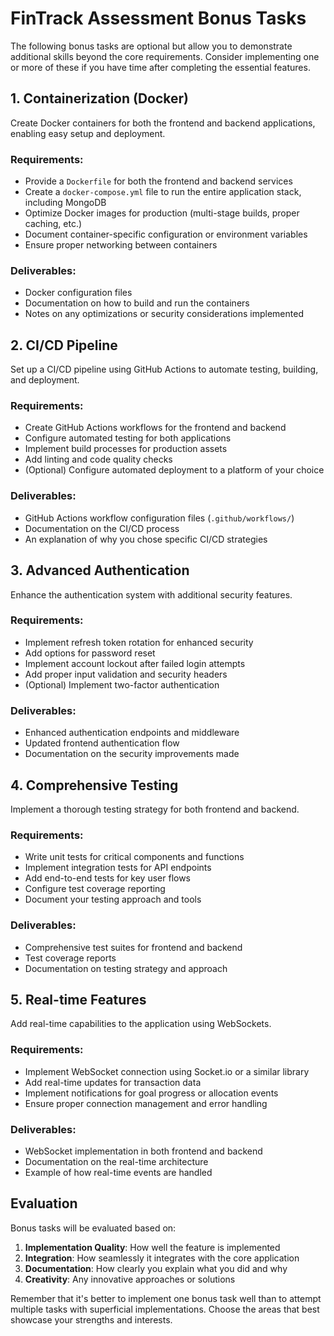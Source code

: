 # FinTrack Assessment Bonus Tasks

The following bonus tasks are optional but allow you to demonstrate additional skills beyond the core requirements. Consider implementing one or more of these if you have time after completing the essential features.

## 1. Containerization (Docker)

Create Docker containers for both the frontend and backend applications, enabling easy setup and deployment.

### Requirements:

- Provide a `Dockerfile` for both the frontend and backend services
- Create a `docker-compose.yml` file to run the entire application stack, including MongoDB
- Optimize Docker images for production (multi-stage builds, proper caching, etc.)
- Document container-specific configuration or environment variables
- Ensure proper networking between containers

### Deliverables:

- Docker configuration files
- Documentation on how to build and run the containers
- Notes on any optimizations or security considerations implemented

## 2. CI/CD Pipeline

Set up a CI/CD pipeline using GitHub Actions to automate testing, building, and deployment.

### Requirements:

- Create GitHub Actions workflows for the frontend and backend
- Configure automated testing for both applications
- Implement build processes for production assets
- Add linting and code quality checks
- (Optional) Configure automated deployment to a platform of your choice

### Deliverables:

- GitHub Actions workflow configuration files (`.github/workflows/`)
- Documentation on the CI/CD process
- An explanation of why you chose specific CI/CD strategies

## 3. Advanced Authentication

Enhance the authentication system with additional security features.

### Requirements:

- Implement refresh token rotation for enhanced security
- Add options for password reset
- Implement account lockout after failed login attempts
- Add proper input validation and security headers
- (Optional) Implement two-factor authentication

### Deliverables:

- Enhanced authentication endpoints and middleware
- Updated frontend authentication flow
- Documentation on the security improvements made

## 4. Comprehensive Testing

Implement a thorough testing strategy for both frontend and backend.

### Requirements:

- Write unit tests for critical components and functions
- Implement integration tests for API endpoints
- Add end-to-end tests for key user flows
- Configure test coverage reporting
- Document your testing approach and tools

### Deliverables:

- Comprehensive test suites for frontend and backend
- Test coverage reports
- Documentation on testing strategy and approach

## 5. Real-time Features

Add real-time capabilities to the application using WebSockets.

### Requirements:

- Implement WebSocket connection using Socket.io or a similar library
- Add real-time updates for transaction data
- Implement notifications for goal progress or allocation events
- Ensure proper connection management and error handling

### Deliverables:

- WebSocket implementation in both frontend and backend
- Documentation on the real-time architecture
- Example of how real-time events are handled

## Evaluation

Bonus tasks will be evaluated based on:

1. **Implementation Quality**: How well the feature is implemented
2. **Integration**: How seamlessly it integrates with the core application
3. **Documentation**: How clearly you explain what you did and why
4. **Creativity**: Any innovative approaches or solutions

Remember that it's better to implement one bonus task well than to attempt multiple tasks with superficial implementations. Choose the areas that best showcase your strengths and interests.
